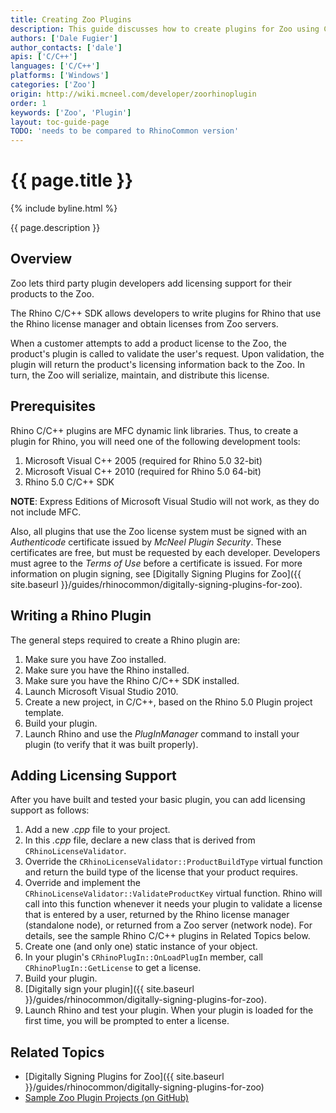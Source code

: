 ```yaml
---
title: Creating Zoo Plugins
description: This guide discusses how to create plugins for Zoo using C/C++
authors: ['Dale Fugier']
author_contacts: ['dale']
apis: ['C/C++']
languages: ['C/C++']
platforms: ['Windows']
categories: ['Zoo']
origin: http://wiki.mcneel.com/developer/zoorhinoplugin
order: 1
keywords: ['Zoo', 'Plugin']
layout: toc-guide-page
TODO: 'needs to be compared to RhinoCommon version'
---
```


# {{ page.title }}

{% include byline.html %}

{{ page.description }}

## Overview

Zoo lets third party plugin developers add licensing support for their products to the Zoo.

The Rhino C/C++ SDK allows developers to write plugins for Rhino that use the Rhino license manager and obtain licenses from Zoo servers.

When a customer attempts to add a product license to the Zoo, the product's plugin is called to validate the user's request.  Upon validation, the plugin will return the product's licensing information back to the Zoo.  In turn, the Zoo will serialize, maintain, and distribute this license.

## Prerequisites

Rhino C/C++ plugins are MFC dynamic link libraries.  Thus, to create a plugin for Rhino, you will need one of the following development tools:

1. Microsoft Visual C++ 2005 (required for Rhino 5.0 32-bit)
1. Microsoft Visual C++ 2010 (required for Rhino 5.0 64-bit)
1. Rhino 5.0 C/C++ SDK

**NOTE**: Express Editions of Microsoft Visual Studio will not work, as they do not include MFC.

Also, all plugins that use the Zoo license system must be signed with an *Authenticode* certificate issued by *McNeel Plugin Security*.  These certificates are free, but must be requested by each developer.  Developers must agree to the *Terms of Use* before a certificate is issued.  For more information on plugin signing, see [Digitally Signing Plugins for Zoo]({{ site.baseurl }}/guides/rhinocommon/digitally-signing-plugins-for-zoo).

## Writing a Rhino Plugin

The general steps required to create a Rhino plugin are:

1. Make sure you have Zoo installed.
1. Make sure you have the Rhino installed.
1. Make sure you have the Rhino C/C++ SDK installed.
1. Launch Microsoft Visual Studio 2010.
1. Create a new project, in C/C++, based on the Rhino 5.0 Plugin project template.
1. Build your plugin.
1. Launch Rhino and use the *PlugInManager* command to install your plugin (to verify that it was built properly).

## Adding Licensing Support

After you have built and tested your basic plugin, you can add licensing support as follows:

1. Add a new *.cpp* file to your project.
1. In this *.cpp* file, declare a new class that is derived from `CRhinoLicenseValidator`.
1. Override the `CRhinoLicenseValidator::ProductBuildType` virtual function and return the build type of the license that your product requires.
1. Override and implement the `CRhinoLicenseValidator::ValidateProductKey` virtual function.  Rhino will call into this function whenever it needs your plugin to validate a license that is entered by a user, returned by the Rhino license manager (standalone node), or returned from a Zoo server (network node).  For details, see the sample Rhino C/C++ plugins in Related Topics below.
1. Create one (and only one) static instance of your object.
1. In your plugin's `CRhinoPlugIn::OnLoadPlugIn` member, call `CRhinoPlugIn::GetLicense` to get a license.
1. Build your plugin.
1. [Digitally sign your plugin]({{ site.baseurl }}/guides/rhinocommon/digitally-signing-plugins-for-zoo).
1. Launch Rhino and test your plugin.  When your plugin is loaded for the first time, you will be prompted to enter a license.

## Related Topics

- [Digitally Signing Plugins for Zoo]({{ site.baseurl }}/guides/rhinocommon/digitally-signing-plugins-for-zoo)
- [Sample Zoo Plugin Projects (on GitHub)](https://github.com/mcneel/Zoo5)
